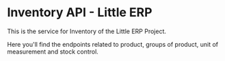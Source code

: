 # Inventory API - Little ERP

This is the service for Inventory of the Little ERP Project.

Here you'll find the endpoints related to product, groups of product, unit of measurement and stock control.
